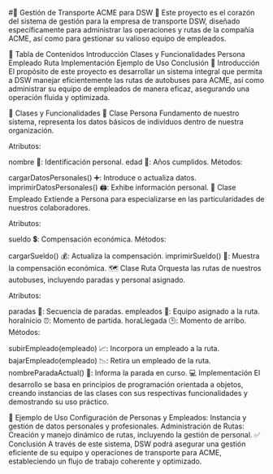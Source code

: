 #🚌 Gestión de Transporte ACME para DSW 🚏
Este proyecto es el corazón del sistema de gestión para la empresa de transporte DSW, diseñado específicamente para administrar las operaciones y rutas de la compañía ACME, así como para gestionar su valioso equipo de empleados.

📑 Tabla de Contenidos
Introducción
Clases y Funcionalidades
Persona
Empleado
Ruta
Implementación
Ejemplo de Uso
Conclusión
🌟 Introducción
El propósito de este proyecto es desarrollar un sistema integral que permita a DSW manejar eficientemente las rutas de autobuses para ACME, así como administrar su equipo de empleados de manera eficaz, asegurando una operación fluida y optimizada.

🚀 Clases y Funcionalidades
🧍 Clase Persona
Fundamento de nuestro sistema, representa los datos básicos de individuos dentro de nuestra organización.

Atributos:

nombre 📛: Identificación personal.
edad 🎂: Años cumplidos.
Métodos:

cargarDatosPersonales() ➕: Introduce o actualiza datos.
imprimirDatosPersonales() 🖨️: Exhibe información personal.
💼 Clase Empleado
Extiende a Persona para especializarse en las particularidades de nuestros colaboradores.

Atributos:

sueldo 💲: Compensación económica.
Métodos:

cargarSueldo() 💰: Actualiza la compensación.
imprimirSueldo() 📄: Muestra la compensación económica.
🗺️ Clase Ruta
Orquesta las rutas de nuestros autobuses, incluyendo paradas y personal asignado.

Atributos:

paradas 🛑: Secuencia de paradas.
empleados 👥: Equipo asignado a la ruta.
horaInicio ⏰: Momento de partida.
horaLlegada 🕒: Momento de arribo.
Métodos:

subirEmpleado(empleado) 📈: Incorpora un empleado a la ruta.
bajarEmpleado(empleado) 📉: Retira un empleado de la ruta.
nombreParadaActual() 📍: Informa la parada en curso.
💻 Implementación
El desarrollo se basa en principios de programación orientada a objetos, creando instancias de las clases con sus respectivas funcionalidades y demostrando su uso práctico.

📖 Ejemplo de Uso
Configuración de Personas y Empleados:
Instancia y gestión de datos personales y profesionales.
Administración de Rutas:
Creación y manejo dinámico de rutas, incluyendo la gestión de personal.
✅ Conclusión
A través de este sistema, DSW podrá asegurar una gestión eficiente de su equipo y operaciones de transporte para ACME, estableciendo un flujo de trabajo coherente y optimizado.
